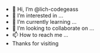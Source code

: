 - 👋 Hi, I’m @lich-codegeass
- 👀 I’m interested in ...
- 🌱 I’m currently learning ...
- 💞️ I’m looking to collaborate on ...
- 📫 How to reach me ...
- Thanks for visiting
<!---
lich-codegeass/lich-codegeass is a ✨ special ✨ repository because its `README.md` (this file) appears on your GitHub profile.
You can click the Preview link to take a look at your changes.
--->
